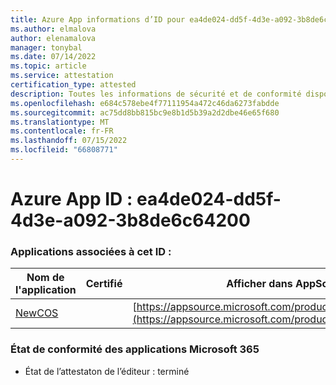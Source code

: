```yaml
---
title: Azure App informations d’ID pour ea4de024-dd5f-4d3e-a092-3b8de6c64200
ms.author: elmalova
author: elenamalova
manager: tonybal
ms.date: 07/14/2022
ms.topic: article
ms.service: attestation
certification_type: attested
description: Toutes les informations de sécurité et de conformité disponibles pour ea4de024-dd5f-4d3e-a092-3b8de6c64200.
ms.openlocfilehash: e684c578ebe4f77111954a472c46da6273fabdde
ms.sourcegitcommit: ac75dd8bb815bc9e8b1d5b39a2d2dbe46e65f680
ms.translationtype: MT
ms.contentlocale: fr-FR
ms.lasthandoff: 07/15/2022
ms.locfileid: "66808771"
---
```

# <a name="azure-app-id-ea4de024-dd5f-4d3e-a092-3b8de6c64200"></a>Azure App ID : ea4de024-dd5f-4d3e-a092-3b8de6c64200


### <a name="apps-associated-with-this-id"></a>Applications associées à cet ID :
| **Nom de l'application** | **Certifié** | **Afficher dans AppSource** |
|--------------|---------------|-----------------------|
| [NewCOS](../forward/WA200001104.md) |  | [https://appsource.microsoft.com/product/office/WA200001104](https://appsource.microsoft.com/product/office/WA200001104) |

### <a name="microsoft-365-app-compliance-status"></a>État de conformité des applications Microsoft 365
- État de l’attestaton de l’éditeur : terminé

